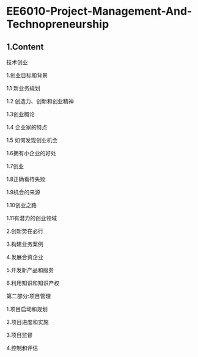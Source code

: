 # EE6010-Project-Management-And-Technopreneurship

## 1.Content

技术创业

1.创业目标和背景

1.1 新业务规划

1.2 创造力、创新和创业精神

1.3创业概论

1.4 企业家的特点

1.5 如何发现创业机会

1.6拥有小企业的好处

1.7创业

1.8正确看待失败

1.9机会的来源

1.10创业之路

1.11有潜力的创业领域



2.创新势在必行

3.构建业务案例

4.发展合资企业

5.开发新产品和服务

6.利用知识和知识产权



第二部分:项目管理

1.项目启动和规划

2.项目进度和实施

3.项目监督

4.控制和评估



